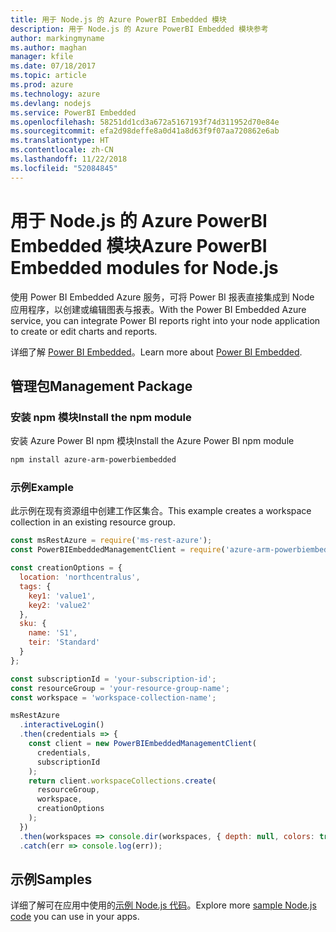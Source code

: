 ```yaml
---
title: 用于 Node.js 的 Azure PowerBI Embedded 模块
description: 用于 Node.js 的 Azure PowerBI Embedded 模块参考
author: markingmyname
ms.author: maghan
manager: kfile
ms.date: 07/18/2017
ms.topic: article
ms.prod: azure
ms.technology: azure
ms.devlang: nodejs
ms.service: PowerBI Embedded
ms.openlocfilehash: 58251dd1cd3a672a5167193f74d311952d70e84e
ms.sourcegitcommit: efa2d98deffe8a0d41a8d63f9f07aa720862e6ab
ms.translationtype: HT
ms.contentlocale: zh-CN
ms.lasthandoff: 11/22/2018
ms.locfileid: "52084845"
---
```

# <a name="azure-powerbi-embedded-modules-for-nodejs"></a><span data-ttu-id="6d80d-103">用于 Node.js 的 Azure PowerBI Embedded 模块</span><span class="sxs-lookup"><span data-stu-id="6d80d-103">Azure PowerBI Embedded modules for Node.js</span></span>

<span data-ttu-id="6d80d-104">使用 Power BI Embedded Azure 服务，可将 Power BI 报表直接集成到 Node 应用程序，以创建或编辑图表与报表。</span><span class="sxs-lookup"><span data-stu-id="6d80d-104">With the Power BI Embedded Azure service, you can integrate Power BI reports right into your node application to create or edit charts and reports.</span></span>

<span data-ttu-id="6d80d-105">详细了解 [Power BI Embedded](https://powerbi.microsoft.com/documentation/powerbi-developer-embedding/)。</span><span class="sxs-lookup"><span data-stu-id="6d80d-105">Learn more about [Power BI Embedded](https://powerbi.microsoft.com/documentation/powerbi-developer-embedding/).</span></span>

## <a name="management-package"></a><span data-ttu-id="6d80d-106">管理包</span><span class="sxs-lookup"><span data-stu-id="6d80d-106">Management Package</span></span>

### <a name="install-the-npm-module"></a><span data-ttu-id="6d80d-107">安装 npm 模块</span><span class="sxs-lookup"><span data-stu-id="6d80d-107">Install the npm module</span></span>

<span data-ttu-id="6d80d-108">安装 Azure Power BI npm 模块</span><span class="sxs-lookup"><span data-stu-id="6d80d-108">Install the Azure Power BI npm module</span></span>

```bash
npm install azure-arm-powerbiembedded
```

### <a name="example"></a><span data-ttu-id="6d80d-109">示例</span><span class="sxs-lookup"><span data-stu-id="6d80d-109">Example</span></span>

<span data-ttu-id="6d80d-110">此示例在现有资源组中创建工作区集合。</span><span class="sxs-lookup"><span data-stu-id="6d80d-110">This example creates a workspace collection in an existing resource group.</span></span>

```javascript
const msRestAzure = require('ms-rest-azure');
const PowerBIEmbeddedManagementClient = require('azure-arm-powerbiembedded');

const creationOptions = {
  location: 'northcentralus',
  tags: {
    key1: 'value1',
    key2: 'value2'
  },
  sku: {
    name: 'S1',
    teir: 'Standard'
  }
};

const subscriptionId = 'your-subscription-id';
const resourceGroup = 'your-resource-group-name';
const workspace = 'workspace-collection-name';

msRestAzure
  .interactiveLogin()
  .then(credentials => {
    const client = new PowerBIEmbeddedManagementClient(
      credentials,
      subscriptionId
    );
    return client.workspaceCollections.create(
      resourceGroup,
      workspace,
      creationOptions
    );
  })
  .then(workspaces => console.dir(workspaces, { depth: null, colors: true }))
  .catch(err => console.log(err));
```

## <a name="samples"></a><span data-ttu-id="6d80d-111">示例</span><span class="sxs-lookup"><span data-stu-id="6d80d-111">Samples</span></span>

<span data-ttu-id="6d80d-112">详细了解可在应用中使用的[示例 Node.js 代码](https://azure.microsoft.com/resources/samples/?platform=nodejs)。</span><span class="sxs-lookup"><span data-stu-id="6d80d-112">Explore more [sample Node.js code](https://azure.microsoft.com/resources/samples/?platform=nodejs) you can use in your apps.</span></span>
